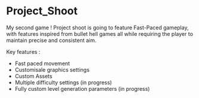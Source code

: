 # Project_Shoot
 My second game ! Project shoot is going to feature Fast-Paced gameplay,
 with features inspired from bullet hell games all while requiring the player to maintain
 precise and consistent aim.

Key features :
- Fast paced movement
- Customisale graphics settings
- Custom Assets
- Multiple difficulty settings (in progress)
- Fully custom level generation parameters (in progress)

